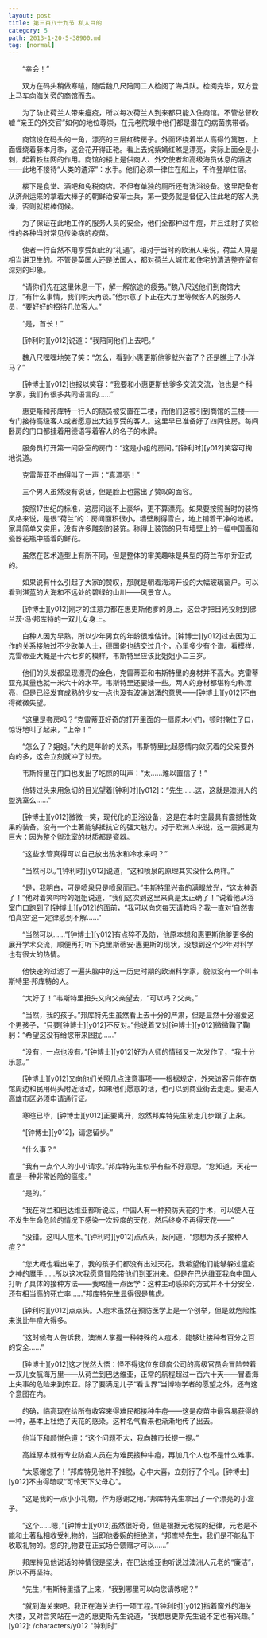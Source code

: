 ```yaml
---
layout: post
title: 第三百八十九节 私人目的
category: 5
path: 2013-1-20-5-38900.md
tag: [normal]
---
```


　　“幸会！”

　　双方在码头稍做寒暄，随后魏八尺陪同二人检阅了海兵队。检阅完毕，双方登上马车向海关旁的商馆而去。

　　为了防止荷兰人带来瘟疫，所以每次荷兰人到来都只能入住商馆。不管总督吹嘘 “亲王的外交官”如何的地位尊崇，在元老院眼中他们都是潜在的病菌携带者。

　　商馆设在码头的一角，漂亮的三层红砖房子。外面环绕着半人高得竹篱笆，上面缠绕着藤本月季，这会花开得正艳。看上去姹紫嫣红煞是漂亮，实际上面全是小刺，起着铁丝网的作用。商馆的楼上是供商人、外交使者和高级海员休息的酒店——此地不接待“人类的渣滓”：水手。他们必须一律住在船上，不许登岸住宿。

　　楼下是食堂、酒吧和免税商店。不但有单独的厕所还有洗浴设备。这里配备有从济州运来的拿着大棒子的朝鲜治安军士兵，第一要务就是督促入住此地的客人洗澡，否则就棍棒伺候。

　　为了保证在此地工作的服务人员的安全，他们全都种过牛痘，并且注射了实验性的各种当时常见传染病的疫苗。

　　使者一行自然不用享受如此的“礼遇”。相对于当时的欧洲人来说，荷兰人算是相当讲卫生的。不管是英国人还是法国人，都对荷兰人城市和住宅的清洁整齐留有深刻的印象。

　　“请你们先在这里休息一下，解一解旅途的疲劳。”魏八尺送他们到商馆大厅，“有什么事情，我们明天再谈。”他示意了下正在大厅里等候客人的服务人员，“要好好的招待几位客人。”

　　“是，首长！”

　　[钟利时][y012]说道：“我陪同他们上去吧。”

　　魏八尺嘿嘿地笑了笑：“怎么，看到小惠更斯他爹就兴奋了？还是瞧上了小洋马？”

　　[钟博士][y012]也报以笑容：“我要和小惠更斯他爹多交流交流，他也是个科学家，我们有很多共同语言的……”

　　惠更斯和邦库特一行人的随员被安置在二楼，而他们这被引到商馆的三楼——专门接待高级客人或者愿意出大钱享受的客人。这里早已准备好了四间住房。每间卧房的门口都挂着用德语写着客人的名子的木牌。

　　服务员打开第一间卧室的房门：“这是小姐的房间。”[钟利时][y012]笑容可掬地说道。

　　克雷蒂亚不由得叫了一声：“真漂亮！”

　　三个男人虽然没有说话，但是脸上也露出了赞叹的面容。

　　按照17世纪的标准，这房间谈不上豪华，更不算漂亮。如果要按照当时的装饰风格来说，是很“荷兰”的：房间面积很小，墙壁刷得雪白，地上铺着干净的地板。家具简单又实用，没有许多雕刻的装饰。称得上装饰的只有墙壁上的一幅中国画和瓷器花瓶中插着的鲜花。

　　虽然在艺术造型上有所不同，但是整体的审美趣味是典型的荷兰布尔乔亚式的。

　　如果说有什么引起了大家的赞叹，那就是朝着海湾开设的大幅玻璃窗户。可以看到湛蓝的大海和不远处的碧绿的山川——风景宜人。

　　[钟博士][y012]刚才的注意力都在惠更斯他爹的身上，这会才把目光投射到佛兰茨·冯·邦库特的一双儿女身上。

　　白种人因为早熟，所以少年男女的年龄很难估计。[钟博士][y012]过去因为工作的关系接触过不少欧美人士，德国佬也结交过几个，心里多少有个谱。看模样，克雷蒂亚大概是十六七岁的模样，韦斯特里应该比姐姐小二三岁。

　　他们的头发都呈现漂亮的金色，克雷蒂亚和韦斯特里的身材并不高大。克雷蒂亚充其量也就一米六十的水平。韦斯特里还要矮一些。两人的身材都堪称匀称漂亮，但是已经发育成熟的少女一点也没有波涛汹涌的意思——[钟博士][y012]不由得微微失望。

　　“这里是套房吗？”克雷蒂亚好奇的打开里面的一扇原木小门，顿时掩住了口，惊讶地叫了起来，“上帝！”

　　“怎么了？姐姐。”大约是年龄的关系，韦斯特里比起感情内敛沉着的父亲要外向的多，这会立刻就冲了过去。

　　韦斯特里在门口也发出了吃惊的叫声：“太……难以置信了！”

　　他转过头来用急切的目光望着[钟利时][y012]：“先生……这，这就是澳洲人的盥洗室么……”

　　[钟博士][y012]微微一笑，现代化的卫浴设备，这是在本时空最具有震撼性效果的装备。没有一个土著能够抵抗它的强大魅力。对于欧洲人来说，这一震撼更为巨大：因为整个盥洗室的材质都是瓷器。

　　“这些水管真得可以自己放出热水和冷水来吗？”

　　“当然可以。”[钟利时][y012]说道，“这和喷泉的原理其实没什么两样。”

　　“是，我明白，可是喷泉只是喷泉而已。”韦斯特里兴奋的满眼放光，“这太神奇了！”他对着笑吟吟的姐姐说道，“我们这次到这里来真是太正确了！”说着他从浴室门口跑到了[钟博士][y012]的面前，“我可以向您每天请教吗？我一直对‘自然害怕真空’这一定律感到不解……”

　　“当然可以……”[钟博士][y012]有点猝不及防，他原本想和惠更斯他爹更多的展开学术交流，顺便再打听下克里斯蒂安·惠更斯的现状，没想到这个少年对科学也有很大的热情。

　　他快速的过滤了一遍头脑中的这一历史时期的欧洲科学家，貌似没有一个叫韦斯特里·邦库特的人。

　　“太好了！”韦斯特里扭头又向父亲望去，“可以吗？父亲。”

　　“当然，我的孩子。”邦库特先生虽然看上去十分的严肃，但是显然十分溺爱这个男孩子，“只要[钟博士][y012]不反对。”他说着又对[钟博士][y012]微微鞠了鞠躬：“希望这没有给您带来困扰……”

　　“没有，一点也没有。”[钟博士][y012]好为人师的情绪又一次发作了，“我十分乐意。”

　　[钟博士][y012]又向他们关照几点注意事项——根据规定，外来访客只能在商馆周边和民用码头附近活动，如果他们愿意的话，也可以到商业街去走走。要进入高雄市区必须申请通行证。

　　寒暄已毕，[钟博士][y012]正要离开，忽然邦库特先生紧走几步跟了上来。

　　“[钟博士][y012]，请您留步。”

　　“什么事？”

　　“我有一点个人的小小请求。”邦库特先生似乎有些不好意思，“您知道，天花一直是一种非常凶险的瘟疫。”

　　“是的。”

　　“我在荷兰和巴达维亚都听说过，中国人有一种预防天花的手术，可以使人在不发生生命危险的情况下感染一次轻度的天花，然后终身不再得天花——”

　　“没错。这叫人痘术。”[钟利时][y012]点点头，反问道，“您想为孩子接种人痘？”

　　“您大概也看出来了，我的孩子们都没有出过天花。我希望他们能够躲过瘟疫之神的魔手……所以这次我愿意冒险带他们到亚洲来。但是在巴达维亚我向中国人打听了具体的接种方法——我略懂一点医学：这种主动感染的方式并不十分安全，还有相当高的死亡率……”邦库特先生显得很是焦虑。

　　[钟利时][y012]点点头。人痘术虽然在预防医学上是一个创举，但是就危险性来说比牛痘大得多。

　　“这时候有人告诉我，澳洲人掌握一种特殊的人痘术，能够让接种者百分之百的安全……”

　　[钟博士][y012]这才恍然大悟：怪不得这位东印度公司的高级官员会冒险带着一双儿女航海万里——从荷兰到巴达维亚，正常的航程超过一百六十天——冒着海上失事的危险来到东亚。除了要满足儿子“看世界”当博物学者的愿望之外，还有这个意图在内。

　　的确，临高现在给所有收容来得难民都接种牛痘——这是疫苗中最容易获得的一种，基本上杜绝了天花的感染。这种名气看来也渐渐地传了出去。

　　他当下和颜悦色道：“这个问题不大，我向魏市长提一提。”

　　高雄原本就有专业防疫人员在为难民接种牛痘，再加几个人也不是什么难事。

　　“太感谢您了！”邦库特见他并不推脱，心中大喜，立刻行了个礼。[钟博士][y012]不由得暗叹“可怜天下父母心”。

　　“这是我的一点小小礼物，作为感谢之用。”邦库特先生拿出了一个漂亮的小盒子。

　　“这个……嗯，”[钟博士][y012]虽然很好奇，但是根据元老院的纪律，元老是不能和土著私相收受礼物的，当即他委婉的拒绝道，“邦库特先生，我们是不能私下收取礼物的。您的礼物要在正式场合馈赠才可以……”

　　邦库特见他说话的神情很是坚决，在巴达维亚也听说过澳洲人元老的“廉洁”，所以不再坚持。

　　“先生，”韦斯特里插了上来，“我到哪里可以向您请教呢？”

　　“就到海关来吧。我正在海关进行一项工程。”[钟利时][y012]指着窗外的海关大楼，又对含笑站在一边的惠更斯先生说道，“我想惠更斯先生说不定也有兴趣。”
[y012]: /characters/y012 "钟利时"
